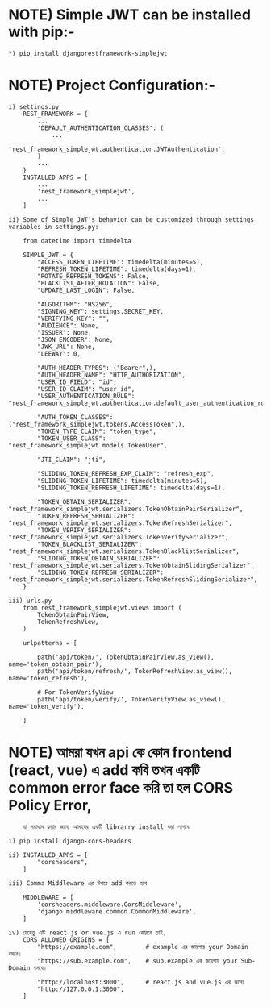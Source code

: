 # NOTE) Simple JWT can be installed with pip:-

    *) pip install djangorestframework-simplejwt

# NOTE) Project Configuration:-

    i) settings.py
        REST_FRAMEWORK = {
            ...
            'DEFAULT_AUTHENTICATION_CLASSES': (
                ...
                'rest_framework_simplejwt.authentication.JWTAuthentication',
            )
            ...
        }
        INSTALLED_APPS = [
            ...
            'rest_framework_simplejwt',
            ...
        ]

    ii) Some of Simple JWT’s behavior can be customized through settings variables in settings.py:
    
        from datetime import timedelta

        SIMPLE_JWT = {
            "ACCESS_TOKEN_LIFETIME": timedelta(minutes=5),
            "REFRESH_TOKEN_LIFETIME": timedelta(days=1),
            "ROTATE_REFRESH_TOKENS": False,
            "BLACKLIST_AFTER_ROTATION": False,
            "UPDATE_LAST_LOGIN": False,

            "ALGORITHM": "HS256",
            "SIGNING_KEY": settings.SECRET_KEY,
            "VERIFYING_KEY": "",
            "AUDIENCE": None,
            "ISSUER": None,
            "JSON_ENCODER": None,
            "JWK_URL": None,
            "LEEWAY": 0,

            "AUTH_HEADER_TYPES": ("Bearer",),
            "AUTH_HEADER_NAME": "HTTP_AUTHORIZATION",
            "USER_ID_FIELD": "id",
            "USER_ID_CLAIM": "user_id",
            "USER_AUTHENTICATION_RULE": "rest_framework_simplejwt.authentication.default_user_authentication_rule",

            "AUTH_TOKEN_CLASSES": ("rest_framework_simplejwt.tokens.AccessToken",),
            "TOKEN_TYPE_CLAIM": "token_type",
            "TOKEN_USER_CLASS": "rest_framework_simplejwt.models.TokenUser",

            "JTI_CLAIM": "jti",

            "SLIDING_TOKEN_REFRESH_EXP_CLAIM": "refresh_exp",
            "SLIDING_TOKEN_LIFETIME": timedelta(minutes=5),
            "SLIDING_TOKEN_REFRESH_LIFETIME": timedelta(days=1),

            "TOKEN_OBTAIN_SERIALIZER": "rest_framework_simplejwt.serializers.TokenObtainPairSerializer",
            "TOKEN_REFRESH_SERIALIZER": "rest_framework_simplejwt.serializers.TokenRefreshSerializer",
            "TOKEN_VERIFY_SERIALIZER": "rest_framework_simplejwt.serializers.TokenVerifySerializer",
            "TOKEN_BLACKLIST_SERIALIZER": "rest_framework_simplejwt.serializers.TokenBlacklistSerializer",
            "SLIDING_TOKEN_OBTAIN_SERIALIZER": "rest_framework_simplejwt.serializers.TokenObtainSlidingSerializer",
            "SLIDING_TOKEN_REFRESH_SERIALIZER": "rest_framework_simplejwt.serializers.TokenRefreshSlidingSerializer",
        }

    iii) urls.py
        from rest_framework_simplejwt.views import (
            TokenObtainPairView,
            TokenRefreshView,
        )

        urlpatterns = [

            path('api/token/', TokenObtainPairView.as_view(), name='token_obtain_pair'),
            path('api/token/refresh/', TokenRefreshView.as_view(), name='token_refresh'),
            
            # For TokenVerifyView
            path('api/token/verify/', TokenVerifyView.as_view(), name='token_verify'), 
        
        ]


# NOTE) আমরা যখন api কে কোন frontend (react, vue) এ add কবি তখন একটি common error face করি তা হল CORS Policy Error,
        যা সমাধান করার জন্যে আমাদের একটি librarry install করা লাগবে 

    i) pip install django-cors-headers

    ii) INSTALLED_APPS = [
            "corsheaders",
        ]
    
    iii) Comma Middleware এর উপরে add করতে হবে

        MIDDLEWARE = [
            'corsheaders.middleware.CorsMiddleware',
            'django.middleware.common.CommonMiddleware',
        ]
    
    iv) যেহেতু এটি react.js or vue.js এ run কোরবে তাই,
        CORS_ALLOWED_ORIGINS = [
            "https://example.com",        # example এর জায়গায় your Domain বসবে।
            "https://sub.example.com",    # sub.example এর জায়গায় your Sub-Domain বসবে।
            
            "http://localhost:3000",      # react.js and vue.js এর জন্যে 
            "http://127.0.0.1:3000",
        ]

